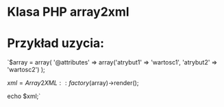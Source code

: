 Klasa PHP array2xml
=========

Przykład uzycia:
=========

`$array = array(
  '@attributes' => array('atrybut1' => 'wartosc1', 'atrybut2' => 'wartosc2')
);

$xml = Array2XML::factory($array)->render();

echo $xml;`
